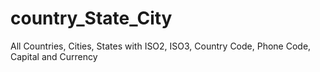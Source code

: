 # country_State_City
All Countries, Cities, States with ISO2, ISO3, Country Code, Phone Code, Capital and Currency

